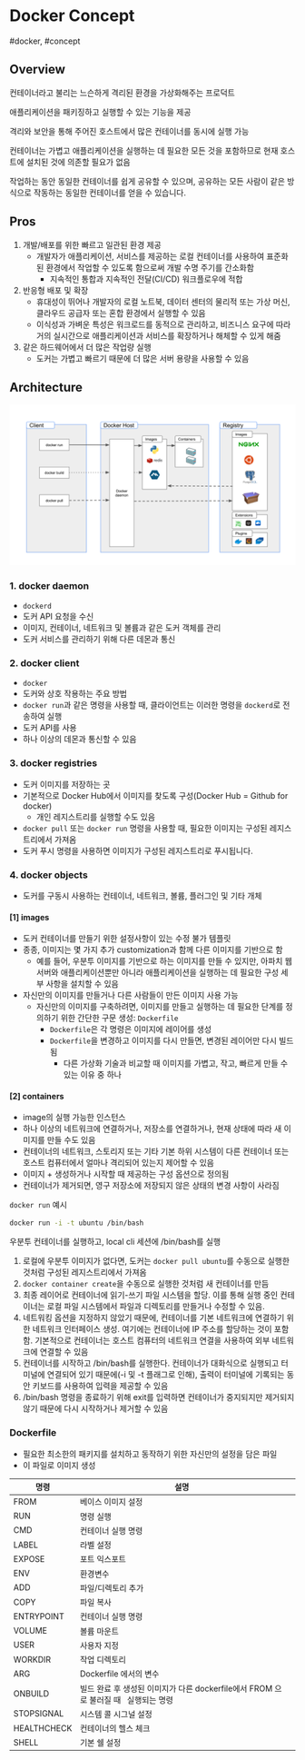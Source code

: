 # Docker Concept

#docker, #concept

## Overview

컨테이너라고 불리는 느슨하게 격리된 환경을 가상화해주는 프로덕트

애플리케이션을 패키징하고 실행할 수 있는 기능을 제공

격리와 보안을 통해 주어진 호스트에서 많은 컨테이너를 동시에 실행 가능

컨테이너는 가볍고 애플리케이션을 실행하는 데 필요한 모든 것을 포함하므로 현재 호스트에 설치된 것에 의존할 필요가 없음

작업하는 동안 동일한 컨테이너를 쉽게 공유할 수 있으며, 공유하는 모든 사람이 같은 방식으로 작동하는 동일한 컨테이너를 얻을 수 있습니다.

## Pros

1. 개발/배포를 위한 빠르고 일관된 환경 제공
   - 개발자가 애플리케이션, 서비스를 제공하는 로컬 컨테이너를 사용하여 표준화된 환경에서 작업할 수 있도록 함으로써 개발 수명 주기를 간소화함
     - 지속적인 통합과 지속적인 전달(CI/CD) 워크플로우에 적합
2. 반응형 배포 및 확장
   - 휴대성이 뛰어나 개발자의 로컬 노트북, 데이터 센터의 물리적 또는 가상 머신, 클라우드 공급자 또는 혼합 환경에서 실행할 수 있음
   - 이식성과 가벼운 특성은 워크로드를 동적으로 관리하고, 비즈니스 요구에 따라 거의 실시간으로 애플리케이션과 서비스를 확장하거나 해체할 수 있게 해줌
3. 같은 하드웨어에서 더 많은 작업량 실행
   - 도커는 가볍고 빠르기 때문에 더 많은 서버 용량을 사용할 수 있음

## Architecture

![Docker Architecture](../_assets/docker/docker_architecture.svg)

### 1. docker daemon

- `dockerd`
- 도커 API 요청을 수신
- 이미지, 컨테이너, 네트워크 및 볼륨과 같은 도커 객체를 관리
- 도커 서비스를 관리하기 위해 다른 데몬과 통신

### 2. docker client

- `docker`
- 도커와 상호 작용하는 주요 방법
- `docker run`과 같은 명령을 사용할 때, 클라이언트는 이러한 명령을 `dockerd`로 전송하여 실행
- 도커 API를 사용
- 하나 이상의 데몬과 통신할 수 있음

### 3. docker registries

- 도커 이미지를 저장하는 곳
- 기본적으로 Docker Hub에서 이미지를 찾도록 구성(Docker Hub = Github for docker)
  - 개인 레지스트리를 실행할 수도 있음
- `docker pull` 또는 `docker run` 명령을 사용할 때, 필요한 이미지는 구성된 레지스트리에서 가져옴
- 도커 푸시 명령을 사용하면 이미지가 구성된 레지스트리로 푸시됩니다.

### 4. docker objects

- 도커를 구동시 사용하는 컨테이너, 네트워크, 볼륨, 플러그인 및 기타 개체

#### [1] images

- 도커 컨테이너를 만들기 위한 설정사항이 있는 수정 불가 템플릿
- 종종, 이미지는 몇 가지 추가 customization과 함께 다른 이미지를 기반으로 함
  - 예를 들어, 우분투 이미지를 기반으로 하는 이미지를 만들 수 있지만, 아파치 웹 서버와 애플리케이션뿐만 아니라 애플리케이션을 실행하는 데 필요한 구성 세부 사항을 설치할 수 있음
- 자신만의 이미지를 만들거나 다른 사람들이 만든 이미지 사용 가능
  - 자신만의 이미지를 구축하려면, 이미지를 만들고 실행하는 데 필요한 단계를 정의하기 위한 간단한 구문 생성: `Dockerfile`
    - `Dockerfile`은 각 명령은 이미지에 레이어를 생성
    - `Dockerfile`을 변경하고 이미지를 다시 만들면, 변경된 레이어만 다시 빌드됨
      - 다른 가상화 기술과 비교할 때 이미지를 가볍고, 작고, 빠르게 만들 수 있는 이유 중 하나

#### [2] containers

- image의 실행 가능한 인스턴스
- 하나 이상의 네트워크에 연결하거나, 저장소를 연결하거나, 현재 상태에 따라 새 이미지를 만들 수도 있음
- 컨테이너의 네트워크, 스토리지 또는 기타 기본 하위 시스템이 다른 컨테이너 또는 호스트 컴퓨터에서 얼마나 격리되어 있는지 제어할 수 있음
- 이미지 + 생성하거나 시작할 때 제공하는 구성 옵션으로 정의됨
- 컨테이너가 제거되면, 영구 저장소에 저장되지 않은 상태의 변경 사항이 사라짐

`docker run` 예시

```bash
docker run -i -t ubuntu /bin/bash
```

우분투 컨테이너를 실행하고, local cli 세션에 /bin/bash를 실행

1. 로컬에 우분투 이미지가 없다면, 도커는 `docker pull ubuntu`를 수동으로 실행한 것처럼 구성된 레지스트리에서 가져옴
2. `docker container create`을 수동으로 실행한 것처럼 새 컨테이너를 만듬
3. 최종 레이어로 컨테이너에 읽기-쓰기 파일 시스템을 할당. 이를 통해 실행 중인 컨테이너는 로컬 파일 시스템에서 파일과 디렉토리를 만들거나 수정할 수 있음.
4. 네트워킹 옵션을 지정하지 않았기 때문에, 컨테이너를 기본 네트워크에 연결하기 위한 네트워크 인터페이스 생성. 여기에는 컨테이너에 IP 주소를 할당하는 것이 포함함. 기본적으로 컨테이너는 호스트 컴퓨터의 네트워크 연결을 사용하여 외부 네트워크에 연결할 수 있음
5. 컨테이너를 시작하고 /bin/bash를 실행한다. 컨테이너가 대화식으로 실행되고 터미널에 연결되어 있기 때문에(-i 및 -t 플래그로 인해), 출력이 터미널에 기록되는 동안 키보드를 사용하여 입력을 제공할 수 있음
6. /bin/bash 명령을 종료하기 위해 exit를 입력하면 컨테이너가 중지되지만 제거되지 않기 때문에 다시 시작하거나 제거할 수 있음

### Dockerfile

- 필요한 최소한의 패키지를 설치하고 동작하기 위한 자신만의 설정을 담은 파일
- 이  파일로 이미지 생성

| 명령        | 설명                                                                                 |     |
| ----------- | ------------------------------------------------------------------------------------ | --- |
| FROM        | 베이스 이미지 설정                                                                   |     |
| RUN         | 명령 실행                                                                            |     |
| CMD         | 컨테이너 실행 명령                                                                   |     |
| LABEL       | 라벨 설정                                                                            |     |
| EXPOSE      | 포트 익스포트                                                                        |     |
| ENV         | 환경변수                                                                             |     |
| ADD         | 파일/디렉토리 추가                                                                   |     |
| COPY        | 파일 복사                                                                            |     |
| ENTRYPOINT  | 컨테이너 실행 명령                                                                   |     |
| VOLUME      | 볼륨 마운트                                                                          |     |
| USER        | 사용자 지정                                                                          |     |
| WORKDIR     | 작업 디렉토리                                                                        |     |
| ARG         | Dockerfile 에서의 변수                                                               |     |
| ONBUILD     | 빌드 완료 후 생성된 이미지가 다른 dockerfile에서 FROM 으로 불러질 때   실행되는 명령 |     |
| STOPSIGNAL  | 시스템 콜 시그널 설정                                                                |     |
| HEALTHCHECK | 컨테이너의 헬스 체크                                                                 |     |
| SHELL       | 기본 쉘 설정                                                                         |     |
